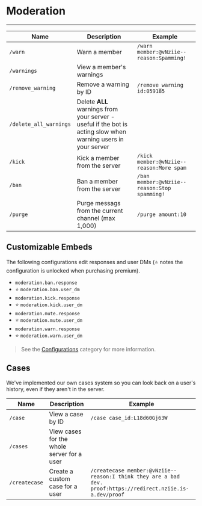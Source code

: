 # Moderation
---

Name | Description | Example |
--- | --- | --- |
`/warn` | Warn a member | `/warn member:@vNziie-- reason:Spamming!`
`/warnings` | View a member's warnings |
`/remove_warning` | Remove a warning by ID | `/remove_warning id:059185`
`/delete_all_warnings` | Delete **ALL** warnings from your server - useful if the bot is acting slow when warning users in your server |
`/kick` | Kick a member from the server | `/kick member:@vNziie-- reason:More spam`
`/ban` | Ban a member from the server | `/ban member:@vNziie-- reason:Stop spamming!`
`/purge` | Purge messags from the current channel (max 1,000) | `/purge amount:10`

## Customizable Embeds
The following configurations edit responses and user DMs (⭐️ notes the configuration is unlocked when purchasing premium).
- `moderation.ban.response`
- ⭐ `moderation.ban.user_dm`
- `moderation.kick.response`
- ⭐ `moderation.kick.user_dm`
- `moderation.mute.response`
- ⭐ `moderation.mute.user_dm`
- `moderation.warn.response`
- ⭐ `moderation.warn.user_dm`

> See the [Configurations](../configurations) category for more information.

## Cases
We've implemented our own cases system so you can look back on a user's history, even if they aren't in the server.

Name | Description | Example
--- | --- | --- |
`/case` | View a case by ID | `/case case_id:L18d60Gj63W`
`/cases` | View cases for the whole server for a user
`/createcase` | Create a custom case for a user | `/createcase member:@vNziie-- reason:I think they are a bad dev. proof:https://redirect.nziie.is-a.dev/proof`
